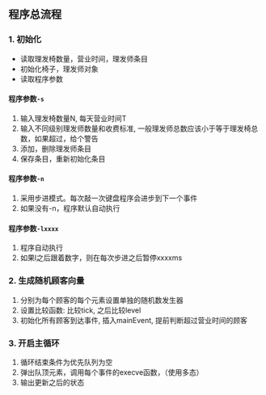 ## 程序总流程
### 1. 初始化

- 读取理发椅数量，营业时间，理发师条目
- 初始化椅子，理发师对象
- 读取程序参数

#### 程序参数`-s`
1. 输入理发椅数量N, 每天营业时间T
2. 输入不同级别理发师数量和收费标准,  一般理发师总数应该小于等于理发椅总数，如果超过，给个警告
3. 添加，删除理发师条目
4. 保存条目，重新初始化条目

#### 程序参数`-n`
1. 采用步进模式。每次敲一次键盘程序会进步到下一个事件
2. 如果没有-n，程序默认自动执行

#### 程序参数`-lxxxx`
1. 程序自动执行
2. 如果l之后跟着数字，则在每次步进之后暂停xxxxms

### 2. 生成随机顾客向量
1. 分别为每个顾客的每个元素设置单独的随机数发生器
2. 设置比较函数: 比较tick, 之后比较level
3. 初始化所有顾客到达事件, 插入mainEvent, 提前判断超过营业时间的顾客

### 3. 开启主循环
1. 循环结束条件为优先队列为空
2. 弹出队顶元素，调用每个事件的execve函数，（使用多态）
3. 输出更新之后的状态

